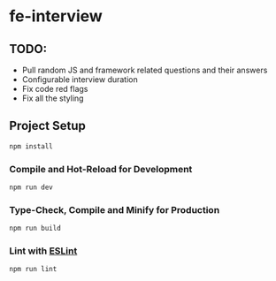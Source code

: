 # fe-interview

## TODO:
- Pull random JS and framework related questions and their answers
- Configurable interview duration
- Fix code red flags
- Fix all the styling

## Project Setup

```sh
npm install
```

### Compile and Hot-Reload for Development

```sh
npm run dev
```

### Type-Check, Compile and Minify for Production

```sh
npm run build
```

### Lint with [ESLint](https://eslint.org/)

```sh
npm run lint
```
